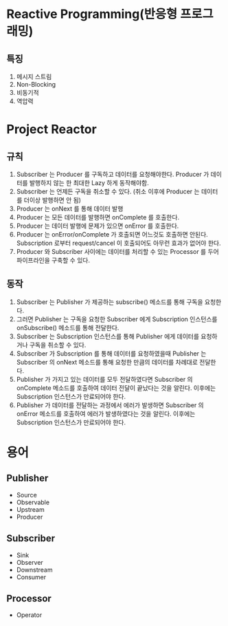 # Reactive Programming(반응형 프로그래밍)

## 특징
1. 메시지 스트림
2. Non-Blocking
3. 비동기적
4. 역압력

# Project Reactor

## 규칙
1. Subscriber 는 Producer 를 구독하고 데이터를 요청해야한다. Producer 가 데이터를 발행하지 않는 한 최대한 Lazy 하게 동작해야함.
2. Subscriber 는 언제든 구독을 취소할 수 있다. (취소 이후에 Producer 는 데이터를 더이상 발행하면 안 됨)
3. Producer 는 onNext 를 통해 데이터 발행
4. Producer 는 모든 데이터를 발행하면 onComplete 를 호출한다.
5. Producer 는 데이터 발행에 문제가 있으면 onError 를 호출한다.
6. Producer 는 onError/onComplete 가 호출되면 어느것도 호출하면 안된다. Subscription 로부터 request/cancel 이 호출되어도 아무런 효과가 없어야 한다.
7. Producer 와 Subscriber 사이에는 데이터를 처리할 수 있는 Processor 를 두어 파이프라인을 구축할 수 있다.

## 동작
1. Subscriber 는 Publisher 가 제공하는 subscribe() 메소드를 통해 구독을 요청한다.
2. 그러면 Publisher 는 구독을 요청한 Subscriber 에게 Subscription 인스턴스를 onSubscribe() 메소드를 통해 전달한다.
3. Subscriber 는 Subscription 인스턴스를 통해 Publisher 에게 데이터를 요청하거나 구독을 취소할 수 있다.
4. Subscriber 가 Subscription 를 통해 데이터를 요청하였을때 Publisher 는 Subscriber 의 onNext 메소드를 통해 요청한 만큼의 데이터를 차례대로 전달한다.
5. Publisher 가 가지고 있는 데이터를 모두 전달하였다면 Subscriber 의 onComplete 메소드를 호출하여 데이터 전달이 끝났다는 것을 알린다. 이후에는 Subscription 인스턴스가 만료되어야 한다.
6. Publisher 가 데이터를 전달하는 과정에서 에러가 발생하면 Subscriber 의 onError 메소드를 호출하여 에러가 발생하였다는 것을 알린다. 이후에는 Subscription 인스턴스가 만료되어야 한다.

# 용어
## Publisher
- Source
- Observable
- Upstream
- Producer
## Subscriber
- Sink
- Observer
- Downstream
- Consumer
## Processor
- Operator

